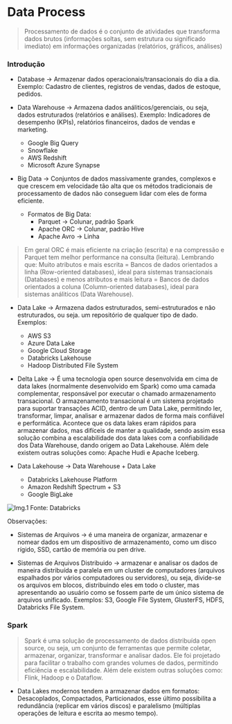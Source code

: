 # Data Process

> Processamento de dados é o conjunto de atividades que transforma dados brutos (informações soltas, sem estrutura ou significado imediato) em informações organizadas (relatórios, gráficos, análises)

### Introdução

- Database -> Armazenar dados operacionais/transacionais do dia a dia. Exemplo: Cadastro de clientes, registros de vendas, dados de estoque, pedidos.
  
- Data Warehouse -> Armazena dados análiticos/gerenciais, ou seja, dados estruturados (relatórios e análises). Exemplo: Indicadores de desempenho (KPIs), relatórios financeiros, dados de vendas e marketing.
    - Google Big Query
    - Snowflake
    - AWS Redshift
    - Microsoft Azure Synapse

- Big Data -> Conjuntos de dados massivamente grandes, complexos e que crescem em velocidade tão alta que os métodos tradicionais de processamento de dados não conseguem lidar com eles de forma eficiente.
    - Formatos de Big Data:
      - Parquet -> Colunar, padrão Spark
      - Apache ORC -> Colunar, padrão Hive
      - Apache Avro -> Linha
     
> Em geral ORC é mais eficiente na criação (escrita) e na compressão e Parquet tem melhor performance na consulta (leitura). Lembrando que: Muito atributos e mais escrita = Bancos de dados orientados a linha (Row-oriented databases), ideal para sistemas transacionais (Databases) e menos atributos e mais leitura = Bancos de dados orientados a coluna (Column-oriented databases), ideal para sistemas análiticos (Data Warehouse).
  
- Data Lake -> Armazena dados estruturados, semi-estruturados e não estruturados, ou seja. um repositório de qualquer tipo de dado. Exemplos:
    - AWS S3
    - Azure Data Lake 
    - Google Cloud Storage
    - Databricks Lakehouse
    - Hadoop Distributed File System

- Delta Lake -> É uma tecnologia open source desenvolvida em cima de data lakes (normalmente desenvolvido em Spark) como uma camada complementar, responsável por executar o chamado armazenamento transacional. O armazenamento transacional é um sistema projetado para suportar transações ACID, dentro de um Data Lake, permitindo ler, transformar, limpar, analisar e armazenar dados de forma mais confiável e performática. Acontece que os data lakes eram rápidos para armazenar dados, mas difíceis de manter a qualidade, sendo assim essa solução combina a escalabilidade dos data lakes com a confiabilidade dos Data Warehouse, dando origem ao Data Lakehouse. Além dele existem outras soluções como: Apache Hudi e Apache Iceberg.

- Data Lakehouse -> Data Warehouse + Data Lake
    - Databricks Lakehouse Platform
    - Amazon Redshift Spectrum + S3
    - Google BigLake

![Img.1](https://github.com/user-attachments/assets/7b4d3a0b-e7ce-483e-b283-279f09be574e)
Fonte: Databricks

Observações: 

- Sistemas de Arquivos -> é uma maneira de organizar, armazenar e nomear dados em um dispositivo de armazenamento, como um disco rígido, SSD, cartão de memória ou pen drive.

- Sistemas de Arquivos Distribuido -> armazenar e analisar os dados de maneira distribuída e paralela em um cluster de computadores (arquivos espalhados por vários computadores ou servidores), ou seja, divide-se os arquivos em blocos, distribuindo eles em todo o cluster, mas apresentando ao usuário como se fossem parte de um único sistema de arquivos unificado. Exemplos: S3, Google File System, GlusterFS, HDFS, Databricks File System.

### Spark 

> Spark é uma solução de processamento de dados distribuída open source, ou seja, um conjunto de ferramentas que permite coletar, armazenar, organizar, transformar e analisar dados. Ele foi projetado para facilitar o trabalho com grandes volumes de dados, permitindo eficiência e escalabilidade. Além dele existem outras soluções como: Flink, Hadoop e o Dataflow.

- Data Lakes modernos tendem a armazenar dados em formatos: Desacoplados, Compactados, Particionados, esse último possibilita a redundância (replicar em vários discos) e paralelismo (múltiplas operações de leitura e escrita ao mesmo tempo).
